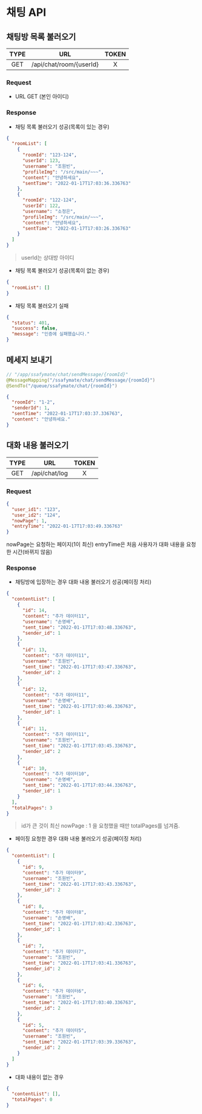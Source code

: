 # 채팅 API

## 채팅방 목록 불러오기

| TYPE |           URL           | TOKEN |
| :--: | :---------------------: | :---: |
| GET  | /api/chat/room/{userId} |   X   |

### Request

- URL GET (본인 아이디)

### Response

- 채팅 목록 불러오기 성공(목록이 있는 경우)

```json
{
  "roomList": [
    {
      "roomId": "123-124",
      "userId": 123,
      "username": "조원빈",
      "profileImg": "/src/main/~~~",
      "content": "안녕하세요",
      "sentTime": "2022-01-17T17:03:36.336763"
    },
    {
      "roomId": "122-124",
      "userId": 122,
      "username": "소정은",
      "profileImg": "/src/main/~~~",
      "content": "안녕하세요",
      "sentTime": "2022-01-17T17:03:26.336763"
    }
  ]
}
```

> userId는 상대방 아이디

- 채팅 목록 불러오기 성공(목록이 없는 경우)

```json
{
  "roomList": []
}
```

- 채팅 목록 불러오기 실패

```json
{
  "status": 401,
  "success": false,
  "message": "인증에 실패했습니다."
}
```

## 메세지 보내기

```java
// "/app/ssafymate/chat/sendMessage/{roomId}"
@MessageMapping("/ssafymate/chat/sendMessage/{roomId}")
@SendTo("/queue/ssafymate/chat/{roomId}")
```

```json
{
  "roomId": "1-2",
  "senderId": 1,
  "sentTime": "2022-01-17T17:03:37.336763",
  "content": "안녕하세요."
}
```

## 대화 내용 불러오기

| TYPE |      URL      | TOKEN |
| :--: | :-----------: | :---: |
| GET | /api/chat/log |   X   |

### Request

```json
{
  "user_id1": "123",
  "user_id2": "124",
  "nowPage": 1,
  "entryTime": "2022-01-17T17:03:49.336763"
}
```
  nowPage는 요청하는 페이지(1이 최신)
  entryTime은 처음 사용자가 대화 내용을 요청한 시간(바뀌지 않음)

### Response

- 채팅방에 입장하는 경우 대화 내용 불러오기 성공(페이징 처리)

```json
{
  "contentList": [
    {
      "id": 14,
      "content": "추가 데이터11",
      "username": "손영배",
      "sent_time": "2022-01-17T17:03:48.336763",
      "sender_id": 1
    },
    {
      "id": 13,
      "content": "추가 데이터11",
      "username": "조원빈",
      "sent_time": "2022-01-17T17:03:47.336763",
      "sender_id": 2
    },
    {
      "id": 12,
      "content": "추가 데이터11",
      "username": "손영배",
      "sent_time": "2022-01-17T17:03:46.336763",
      "sender_id": 1
    },
    {
      "id": 11,
      "content": "추가 데이터11",
      "username": "조원빈",
      "sent_time": "2022-01-17T17:03:45.336763",
      "sender_id": 2
    },
    {
      "id": 10,
      "content": "추가 데이터10",
      "username": "손영배",
      "sent_time": "2022-01-17T17:03:44.336763",
      "sender_id": 1
    }
  ],
  "totalPages": 3
}
```

> id가 큰 것이 최신
> nowPage : 1 을 요청했을 때만 totalPages를 넘겨줌.

- 페이징 요청한 경우 대화 내용 불러오기 성공(페이징 처리)

```json
{
  "contentList": [
    {
      "id": 9,
      "content": "추가 데이터9",
      "username": "조원빈",
      "sent_time": "2022-01-17T17:03:43.336763",
      "sender_id": 2
    },
    {
      "id": 8,
      "content": "추가 데이터8",
      "username": "손영배",
      "sent_time": "2022-01-17T17:03:42.336763",
      "sender_id": 1
    },
    {
      "id": 7,
      "content": "추가 데이터7",
      "username": "조원빈",
      "sent_time": "2022-01-17T17:03:41.336763",
      "sender_id": 2
    },
    {
      "id": 6,
      "content": "추가 데이터6",
      "username": "조원빈",
      "sent_time": "2022-01-17T17:03:40.336763",
      "sender_id": 2
    },
    {
      "id": 5,
      "content": "추가 데이터5",
      "username": "조원빈",
      "sent_time": "2022-01-17T17:03:39.336763",
      "sender_id": 2
    }
  ]
}
```

- 대화 내용이 없는 경우

```json
{
  "contentList": [],
  "totalPages": 0
}
```
